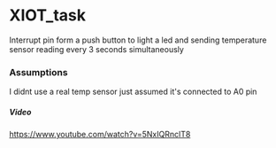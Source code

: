 # XIOT_task
Interrupt pin form a push button to light a led and sending temperature sensor reading every 3 seconds simultaneously  

### Assumptions
I didnt use a real temp sensor just assumed it's connected to A0 pin


##### Video
https://www.youtube.com/watch?v=5NxIQRnclT8
